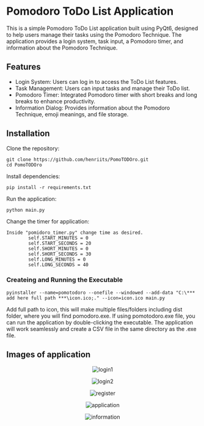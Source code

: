 
# Pomodoro ToDo List Application

This is a simple Pomodoro ToDo List application built using PyQt6, designed to help users manage their tasks using the Pomodoro Technique. The application provides a login system, task input, a Pomodoro timer, and information about the Pomodoro Technique.


## Features

- Login System: Users can log in to access the ToDo List features.
- Task Management: Users can input tasks and manage their ToDo list.
- Pomodoro Timer: Integrated Pomodoro timer with short breaks and long breaks to enhance productivity.
- Information Dialog: Provides information about the Pomodoro Technique, emoji meanings, and file storage.


## Installation

Clone the repository:

```
git clone https://github.com/henriits/PomoTODOro.git
cd PomoTODOro
```
Install dependencies:
```
pip install -r requirements.txt
```
Run the application:
```
python main.py
```
Change the timer for application:
```
Inside "pomidoro_timer.py" change time as desired. 
        self.START_MINUTES = 0
        self.START_SECONDS = 20  
        self.SHORT_MINUTES = 0
        self.SHORT_SECONDS = 30
        self.LONG_MINUTES = 0
        self.LONG_SECONDS = 40
```


### Createing and Running the Executable
```
pyinstaller --name=pomotodoro --onefile --windowed --add-data "C:\*** add here full path ***\icon.ico;." --icon=icon.ico main.py   
```
Add full path to icon, this will make multiple files/folders including dist folder, where you will find pomodoro.exe. 
If using pomotodoro.exe file, you can run the application by double-clicking the executable. The application will work seamlessly and create a CSV file in the same directory as the .exe file.
## Images of application

<div align="center">

![login1](https://github.com/henriits/PomoTODOro/assets/121551949/8a30964e-ae49-48fa-a448-70cbf94b71aa)


![login2](https://github.com/henriits/PomoTODOro/assets/121551949/29900068-d3ae-4010-837c-211acde99ff9)


![register](https://github.com/henriits/PomoTODOro/assets/121551949/4f1f4e29-1685-4d2a-ad8e-9ad90616fe32)


![application](https://github.com/henriits/PomoTODOro/assets/121551949/c6ec0d14-400e-4e73-bc95-a53522794384)

![information](https://github.com/henriits/PomoTODOro/assets/121551949/df351710-ebdd-42ee-a040-1667c30eb5af)
</div>


